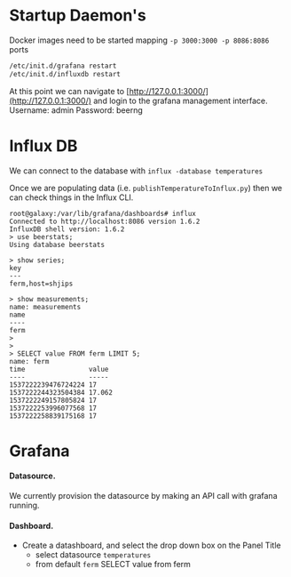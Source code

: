 # Startup Daemon's


Docker images need to be started mapping `-p 3000:3000 -p 8086:8086` ports


```bash
/etc/init.d/grafana restart
/etc/init.d/influxdb restart
```

At this point we can navigate to [http://127.0.0.1:3000/](http://127.0.0.1:3000/) and login to the grafana management interface. Username: admin  Password: beerng



# Influx DB

We can connect to the database with `influx -database temperatures`

Once we are populating data (i.e. `publishTemperatureToInflux.py`)  then we can check things in the Influx CLI.

```
root@galaxy:/var/lib/grafana/dashboards# influx
Connected to http://localhost:8086 version 1.6.2
InfluxDB shell version: 1.6.2
> use beerstats;
Using database beerstats

> show series;
key
---
ferm,host=shjips

> show measurements;
name: measurements
name
----
ferm
>
>
> SELECT value FROM ferm LIMIT 5;
name: ferm
time                value
----                -----
1537222239476724224 17
1537222244323504384 17.062
1537222249157805824 17
1537222253996077568 17
1537222258839175168 17
```



# Grafana

#### Datasource.

We currently provision the datasource by making an API call with grafana running.

#### Dashboard.

- Create a datashboard, and select the drop down box on the Panel Title
  - select datasource `temperatures`
  - from default `ferm` 
SELECT value from ferm


